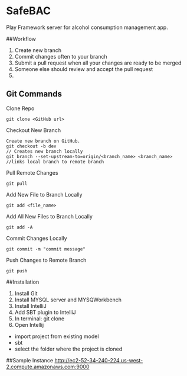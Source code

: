 # SafeBAC
Play Framework server for alcohol consumption management app.

##Workflow
1. Create new branch
2. Commit changes often to your branch
3. Submit a pull request when all your changes are ready to be merged
4. Someone else should review and accept the pull request
5. 

## Git Commands ##
Clone Repo
```
git clone <GitHub url>
```

Checkout New Branch
```
Create new branch on GitHub.
git checkout -b dev                                                     // Creates new branch locally
git branch --set-upstream-to=origin/<branch_name> <branch_name>         //links local branch to remote branch
```

Pull Remote Changes
```
git pull
```

Add New File to Branch Locally
```
git add <file_name>
```

Add All New Files to Branch Locally
```
git add -A
```

Commit Changes Locally
```
git commit -m "commit message"
```

Push Changes to Remote Branch
```
git push
```

##Installation
1. Install Git
2. Install MYSQL server and MYSQWorkbench
3. Install IntelliJ
4. Add SBT plugin to IntelliJ
5. In terminal: git clone <git url>
6. Open Intellij
  - import project from existing model
  - sbt
  - select the folder where the project is cloned

##Sample Instance
http://ec2-52-34-240-224.us-west-2.compute.amazonaws.com:9000
